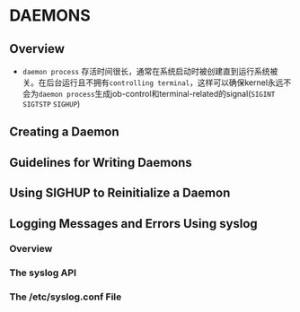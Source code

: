 # DAEMONS

## Overview
- `daemon process` 存活时间很长，通常在系统启动时被创建直到运行系统被关。在后台运行且不拥有`controlling terminal`，这样可以确保kernel永远不会为`daemon process`生成job-control和terminal-related的signal(`SIGINT` `SIGTSTP` `SIGHUP`)

## Creating a Daemon

## Guidelines for Writing Daemons

## Using SIGHUP to Reinitialize a Daemon

## Logging Messages and Errors Using syslog

### Overview

### The syslog API

### The /etc/syslog.conf File